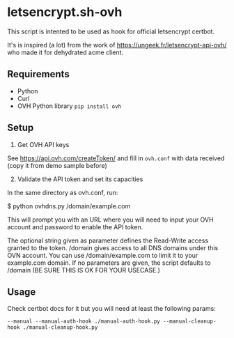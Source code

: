 # letsencrypt.sh-ovh

This script is intented to be used as hook for official letsencrypt certbot.

It's is inspired (a lot) from the work of https://ungeek.fr/letsencrypt-api-ovh/ who made it for dehydrated acme client.

## Requirements

- Python
- Curl
- OVH Python library ``pip install ovh``

## Setup

1) Get OVH API keys

See https://api.ovh.com/createToken/ and fill in `ovh.conf` with data received (copy it from demo sample before)

2) Validate the API token and set its capacities

In the same directory as ovh.conf, run:

$ python ovhdns.py /domain/example.com

This will prompt you with an URL where you will need to input your OVH account and password to enable the API token. 

The optional string given as parameter defines the Read-Write access granted to the token. /domain gives access to all DNS domains under this OVN account.
You can use /domain/example.com to limit it to your example.com domain.
If no parameters are given, the script defaults to /domain (BE SURE THIS IS OK FOR YOUR USECASE.)

## Usage

Check certbot docs for it but you will need at least the following params:

```
--manual --manual-auth-hook ./manual-auth-hook.py --manual-cleanup-hook ./manual-cleanup-hook.py

```
